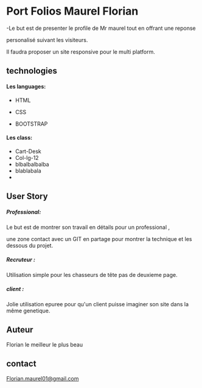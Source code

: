# Port Folios Maurel Florian



-Le but est de presenter le profile de Mr maurel tout en offrant une reponse

personalisé suivant les visiteurs.

Il faudra proposer un site responsive pour le multi platform.



## technologies

#### Les languages:

* HTML

* CSS

* BOOTSTRAP

  

#### Les class:

* Cart-Desk
* Col-lg-12
* blbalbalbalba
* blablabala
* 





## User Story





##### Professional: 

Le but est de montrer son travail en détails pour un professional ,

une zone contact avec un GIT en partage pour montrer la technique et les dessous du projet.



##### Recruteur :

 Utilisation simple pour les chasseurs de tête pas de deuxieme page.



##### client :

Jolie utilisation epuree pour qu'un client puisse imaginer son site dans la même genetique.



## Auteur

Florian le meilleur le plus beau

## contact

Florian.maurel01@gmail.com

